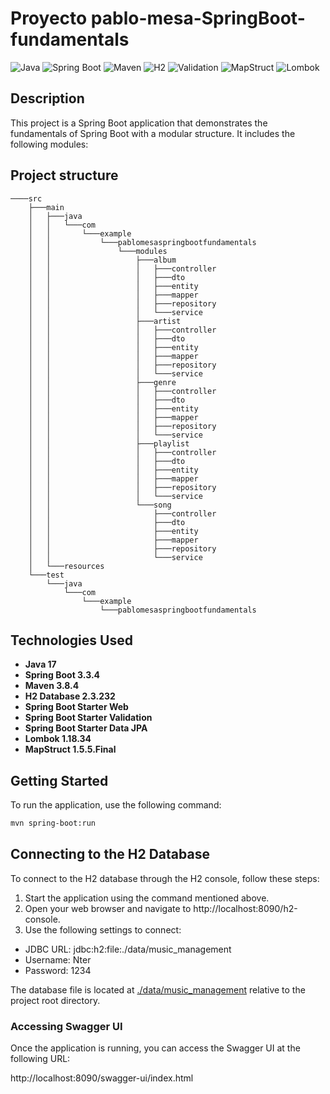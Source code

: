 # Proyecto pablo-mesa-SpringBoot-fundamentals

![Java](https://img.shields.io/badge/Java-17-%23FFA500?labelColor=blue)
![Spring Boot](https://img.shields.io/badge/Spring%20Boot-3.3.4-6DB33F?logo=spring-boot)
![Maven](https://img.shields.io/badge/Maven-3.8.4-purple?logo=apache-maven&logoColor=orange)
![H2](https://img.shields.io/badge/H2-2.3.232-007396)
![Validation](https://img.shields.io/badge/Validation-2.0.1.Final-green)
![MapStruct](https://img.shields.io/badge/MapStruct-1.5.5.Final-orange)
![Lombok](https://img.shields.io/badge/Lombok-1.18.34-f80000)

## Description

This project is a Spring Boot application that demonstrates the fundamentals of Spring Boot with a modular structure. It
includes the following modules:

## Project structure

```
────src
    ├───main
    │   ├───java
    │   │   └───com
    │   │       └───example
    │   │           └───pablomesaspringbootfundamentals
    │   │               └───modules
    │   │                   ├───album
    │   │                   │   ├───controller
    │   │                   │   ├───dto
    │   │                   │   ├───entity
    │   │                   │   ├───mapper
    │   │                   │   ├───repository
    │   │                   │   └───service
    │   │                   ├───artist
    │   │                   │   ├───controller
    │   │                   │   ├───dto
    │   │                   │   ├───entity
    │   │                   │   ├───mapper
    │   │                   │   ├───repository
    │   │                   │   └───service
    │   │                   ├───genre
    │   │                   │   ├───controller
    │   │                   │   ├───dto
    │   │                   │   ├───entity
    │   │                   │   ├───mapper
    │   │                   │   ├───repository
    │   │                   │   └───service
    │   │                   ├───playlist
    │   │                   │   ├───controller
    │   │                   │   ├───dto
    │   │                   │   ├───entity
    │   │                   │   ├───mapper
    │   │                   │   ├───repository
    │   │                   │   └───service
    │   │                   └───song
    │   │                       ├───controller
    │   │                       ├───dto
    │   │                       ├───entity
    │   │                       ├───mapper
    │   │                       ├───repository
    │   │                       └───service
    │   └───resources
    └───test
        └───java
            └───com
                └───example
                    └───pablomesaspringbootfundamentals
```

## Technologies Used

- **Java 17**
- **Spring Boot 3.3.4**
- **Maven 3.8.4**
- **H2 Database 2.3.232**
- **Spring Boot Starter Web**
- **Spring Boot Starter Validation**
- **Spring Boot Starter Data JPA**
- **Lombok 1.18.34**
- **MapStruct 1.5.5.Final**

## Getting Started

To run the application, use the following command:

```bash
mvn spring-boot:run
```

## Connecting to the H2 Database

To connect to the H2 database through the H2 console, follow these steps:

1. Start the application using the command mentioned above.
2. Open your web browser and navigate to http://localhost:8090/h2-console.
3. Use the following settings to connect:

- JDBC URL: jdbc:h2:file:./data/music_management
- Username: Nter
- Password: 1234

The database file is located at [./data/music_management](./data/music_management) relative to the project root
directory.


### Accessing Swagger UI

Once the application is running, you can access the Swagger UI at the following URL:


http://localhost:8090/swagger-ui/index.html